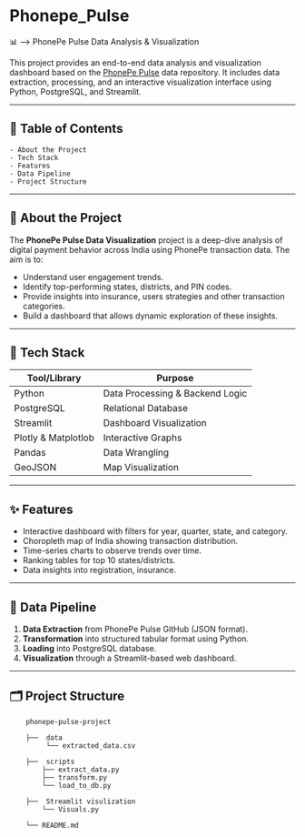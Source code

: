 # Phonepe_Pulse
 📊 --> PhonePe Pulse Data Analysis & Visualization

This project provides an end-to-end data analysis and visualization dashboard based on the [PhonePe Pulse](https://pulse.phonepe.com/) data repository. It includes data extraction, processing, and an interactive visualization interface using Python, PostgreSQL, and Streamlit.

---

## 📌 Table of Contents
	- About the Project
	- Tech Stack
	- Features
	- Data Pipeline
	- Project Structure
	
---

## 🧾 About the Project

The **PhonePe Pulse Data Visualization** project is a deep-dive analysis of digital payment behavior across India using PhonePe transaction data. The aim is to:
- Understand user engagement trends.
- Identify top-performing states, districts, and PIN codes.
- Provide insights into insurance, users strategies and other transaction categories.
- Build a dashboard that allows dynamic exploration of these insights.

---

## 🔧 Tech Stack

| Tool/Library 		| Purpose |
|-----------------------|---------|
| Python       		| Data Processing & Backend Logic |
| PostgreSQL   		| Relational Database |
| Streamlit    		| Dashboard Visualization |
| Plotly & Matplotlob   | Interactive Graphs |
| Pandas       		| Data Wrangling |
| GeoJSON      		| Map Visualization |

---

## ✨ Features

- Interactive dashboard with filters for year, quarter, state, and category.
- Choropleth map of India showing transaction distribution.
- Time-series charts to observe trends over time.
- Ranking tables for top 10 states/districts.
- Data insights into registration, insurance.

---

## 🔁 Data Pipeline

1. **Data Extraction** from PhonePe Pulse GitHub (JSON format).
2. **Transformation** into structured tabular format using Python.
3. **Loading** into PostgreSQL database.
4. **Visualization** through a Streamlit-based web dashboard.

---

## 🗂️ Project Structure 
		phonepe-pulse-project
		
		├──  data
		     └── extracted_data.csv
		
		├──  scripts
		    ├── extract_data.py
		    ├── transform.py
		    └── load_to_db.py
		
		├──  Streamlit visulization
		    └── Visuals.py
		
		└── README.md




